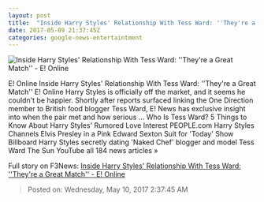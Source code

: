 ```yaml
---
layout: post
title:  "Inside Harry Styles' Relationship With Tess Ward: ''They're a Great Match'' - E! Online"
date: 2017-05-09 21:37:45Z
categories: google-news-entertaintment
---
```


![Inside Harry Styles' Relationship With Tess Ward: ''They're a Great Match'' - E! Online](http://akns-images.eonline.com/eol_images/Entire_Site/201749/rs_600x600-170509131709-600-harry-styles-tess-ward2.jpg?downsize=450:*&crop=450:350;left,top)

E! Online Inside Harry Styles' Relationship With Tess Ward: ''They're a Great Match'' E! Online Harry Styles is officially off the market, and it seems he couldn't be happier. Shortly after reports surfaced linking the One Direction member to British food blogger Tess Ward, E! News has exclusive insight into when the pair met and how serious ... Who Is Tess Ward? 5 Things to Know About Harry Styles' Rumored Love Interest PEOPLE.com Harry Styles Channels Elvis Presley in a Pink Edward Sexton Suit for 'Today' Show Billboard Harry Styles secretly dating 'Naked Chef' blogger and model Tess Ward The Sun YouTube all 184 news articles »


Full story on F3News: [Inside Harry Styles' Relationship With Tess Ward: ''They're a Great Match'' - E! Online](http://www.f3nws.com/n/f2MPyH)

> Posted on: Wednesday, May 10, 2017 2:37:45 AM
